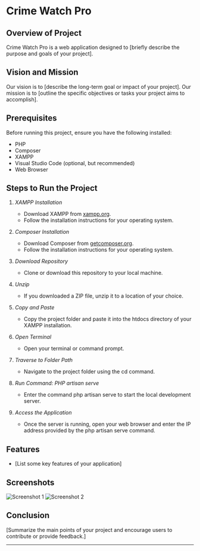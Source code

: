 # Crime Watch Pro

## Overview of Project
Crime Watch Pro is a web application designed to [briefly describe the purpose and goals of your project].

## Vision and Mission
Our vision is to [describe the long-term goal or impact of your project].
Our mission is to [outline the specific objectives or tasks your project aims to accomplish].

## Prerequisites
Before running this project, ensure you have the following installed:
- PHP
- Composer
- XAMPP
- Visual Studio Code (optional, but recommended)
- Web Browser

## Steps to Run the Project
1. *XAMPP Installation*
   - Download XAMPP from [xampp.org](https://www.apachefriends.org/index.html).
   - Follow the installation instructions for your operating system.

2. *Composer Installation*
   - Download Composer from [getcomposer.org](https://getcomposer.org/download/).
   - Follow the installation instructions for your operating system.

3. *Download Repository*
   - Clone or download this repository to your local machine.

4. *Unzip*
   - If you downloaded a ZIP file, unzip it to a location of your choice.

5. *Copy and Paste*
   - Copy the project folder and paste it into the htdocs directory of your XAMPP installation.

6. *Open Terminal*
   - Open your terminal or command prompt.

7. *Traverse to Folder Path*
   - Navigate to the project folder using the cd command.

8. *Run Command: PHP artisan serve*
   - Enter the command php artisan serve to start the local development server.

9. *Access the Application*
   - Once the server is running, open your web browser and enter the IP address provided by the php artisan serve command.


## Features
- [List some key features of your application]

## Screenshots
![Screenshot 1](path/to/screenshot1.png)
![Screenshot 2](path/to/screenshot2.png)

## Conclusion
[Summarize the main points of your project and encourage users to contribute or provide feedback.]

---
